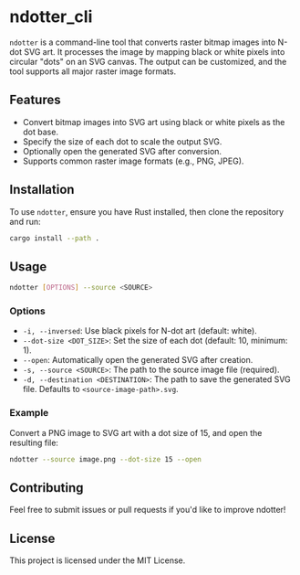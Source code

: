 # ndotter_cli

`ndotter` is a command-line tool that converts raster bitmap images into N-dot SVG art. It processes the image by mapping black or white pixels into circular "dots" on an SVG canvas. The output can be customized, and the tool supports all major raster image formats.

## Features

* Convert bitmap images into SVG art using black or white pixels as the dot base.
* Specify the size of each dot to scale the output SVG.
* Optionally open the generated SVG after conversion.
* Supports common raster image formats (e.g., PNG, JPEG).

## Installation

To use `ndotter`, ensure you have Rust installed, then clone the repository and run:

```bash
cargo install --path .
```

## Usage

```bash
ndotter [OPTIONS] --source <SOURCE>
```

### Options

* `-i, --inversed`: Use black pixels for N-dot art (default: white).
* `--dot-size <DOT_SIZE>`: Set the size of each dot (default: 10, minimum: 1).
* `--open`: Automatically open the generated SVG after creation.
* `-s, --source <SOURCE>`: The path to the source image file (required).
* `-d, --destination <DESTINATION>`: The path to save the generated SVG file. Defaults to `<source-image-path>.svg`.

### Example

Convert a PNG image to SVG art with a dot size of 15, and open the resulting file:

```bash
ndotter --source image.png --dot-size 15 --open
```

## Contributing

Feel free to submit issues or pull requests if you'd like to improve ndotter!

## License

This project is licensed under the MIT License.
